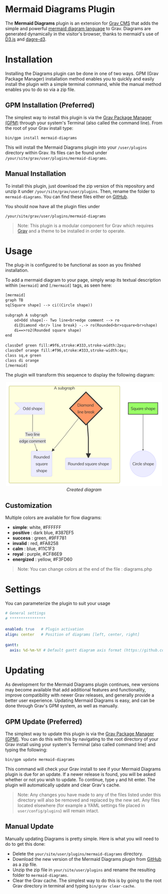 # Mermaid Diagrams Plugin

The **Mermaid Diagrams** plugin is an extension for [Grav CMS](http://github.com/getgrav/grav) that adds the simple and powerful [mermaid diagram language](https://mermaidjs.github.io/) to Grav. Diagrams are generated dynamically in the visitor's browser, thanks to mermaid's use of [D3.js](https://d3js.org/) and [dagre-d3](https://github.com/dagrejs/dagre-d3).

# Installation

Installing the Diagrams plugin can be done in one of two ways. GPM (Grav Package Manager) installation method enables you to quickly and easily install the plugin with a simple terminal command, while the manual method enables you to do so via a zip file.

## GPM Installation (Preferred)

The simplest way to install this plugin is via the [Grav Package Manager (GPM)](http://learn.getgrav.org/advanced/grav-gpm) through your system's Terminal (also called the command line).  From the root of your Grav install type:

    bin/gpm install mermaid-diagrams

This will install the Mermaid Diagrams plugin into your `/user/plugins` directory within Grav. Its files can be found under `/your/site/grav/user/plugins/mermaid-diagrams`.

## Manual Installation

To install this plugin, just download the zip version of this repository and unzip it under `/your/site/grav/user/plugins`. Then, rename the folder to `mermaid-diagrams`. You can find these files either on [GitHub](https://github.com/DanielFlaum/grav-plugin-mermaid-diagrams).

You should now have all the plugin files under

    /your/site/grav/user/plugins/mermaid-diagrams

> Note: This plugin is a modular component for Grav which requires [Grav](http://github.com/getgrav/grav) and a theme to be installed in order to operate.

# Usage

The plug-in is configured to be functional as soon as you finished installation.

To add a mermaid diagram to your page, simply wrap its textual description within `[mermaid]` and `[/mermaid]` tags, as seen here:

```mermaid
[mermaid]
graph TB
sq[Square shape] --> ci((Circle shape))

subgraph A subgraph
    od>Odd shape]-- Two line<br>edge comment --> ro
    di{Diamond <br/> line break} -.-> ro(Rounded<br>square<br>shape)
    di==>ro2(Rounded square shape)
end

classDef green fill:#9f6,stroke:#333,stroke-width:2px;
classDef orange fill:#f96,stroke:#333,stroke-width:4px;
class sq,e green
class di orange
[/mermaid]
```

The plugin will transform this sequence to display the following diagram:

<p align="center">
  <img src="assets/mermaid_1.png" width="500"/><br/>
  <i>Created diagram</i>
</p>

## Customization

Multiple colors are available for flow diagrams:
- **simple**: white, #FFFFFF
- **positive** : dark blue, #387EF5
- **success** : green, #9FF781
- **invalid** : red, #FA8258
- **calm** : blue, #11C1F3
- **royal** : purple, #CF86E9
- **energized** : yellow, #F3FD60

> Note: You can change colors at the end of the file : diagrams.php

# Settings

You can parameterize the plugin to suit your usage

```yaml
# General settings
# ****************

enabled: true	# Plugin activation
align: center	# Position of diagrams [left, center, right]

gantt:
  axis: %d-%m-%Y # Default gantt diagram axis format (https://github.com/d3/d3-3.x-api-reference/blob/master/Time-Formatting.md)
```

# Updating

As development for the Mermaid Diagrams plugin continues, new versions may become available that add additional features and functionality, improve compatibility with newer Grav releases, and generally provide a better user experience. Updating Mermaid Diagrams is easy, and can be done through Grav's GPM system, as well as manually.

## GPM Update (Preferred)

The simplest way to update this plugin is via the [Grav Package Manager (GPM)](http://learn.getgrav.org/advanced/grav-gpm). You can do this with this by navigating to the root directory of your Grav install using your system's Terminal (also called command line) and typing the following:

    bin/gpm update mermaid-diagrams

This command will check your Grav install to see if your Mermaid Diagrams plugin is due for an update. If a newer release is found, you will be asked whether or not you wish to update. To continue, type `y` and hit enter. The plugin will automatically update and clear Grav's cache.

> Note: Any changes you have made to any of the files listed under this directory will also be removed and replaced by the new set. Any files located elsewhere (for example a YAML settings file placed in `user/config/plugins`) will remain intact.

## Manual Update

Manually updating Diagrams is pretty simple. Here is what you will need to do to get this done:

* Delete the `your/site/user/plugins/mermaid-diagrams` directory.
* Download the new version of the Mermaid Diagrams plugin from [GitHub](https://github.com/DanielFlaum/grav-plugin-mermaid-diagrams) as a zip file.
* Unzip the zip file in `your/site/user/plugins` and rename the resulting folder to `mermaid-diagrams`.
* Clear the Grav cache. The simplest way to do this is by going to the root Grav directory in terminal and typing `bin/grav clear-cache`.
